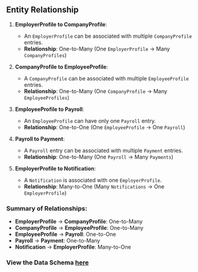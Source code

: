 ## Entity Relationship

1. **EmployerProfile to CompanyProfile**:
   - An `EmployerProfile` can be associated with multiple `CompanyProfile` entries.
   - **Relationship**: One-to-Many (One `EmployerProfile` → Many `CompanyProfiles`)

2. **CompanyProfile to EmployeeProfile**:
   - A `CompanyProfile` can be associated with multiple `EmployeeProfile` entries.
   - **Relationship**: One-to-Many (One `CompanyProfile` → Many `EmployeeProfiles`)

3. **EmployeeProfile to Payroll**:
   - An `EmployeeProfile` can have only one `Payroll` entry.
   - **Relationship**: One-to-One (One `EmployeeProfile` → One `Payroll`)

4. **Payroll to Payment**:
   - A `Payroll` entry can be associated with multiple `Payment` entries.
   - **Relationship**: One-to-Many (One `Payroll` → Many `Payments`)

5. **EmployerProfile to Notification**:
   - A `Notification` is associated with one `EmployerProfile`.
   - **Relationship**: Many-to-One (Many `Notifications` → One `EmployerProfile`)

### Summary of Relationships:
- **EmployerProfile** → **CompanyProfile**: One-to-Many
- **CompanyProfile** → **EmployeeProfile**: One-to-Many
- **EmployeeProfile** → **Payroll**: One-to-One
- **Payroll** → **Payment**: One-to-Many
- **Notification** → **EmployerProfile**: Many-to-One

### View the Data Schema [here](https://github.com/Aalto-ng/PayCraft-Backend/blob/database-schema-and-models/src/main/resources/data.sql)
